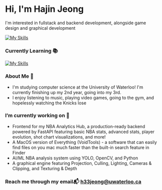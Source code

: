 # Hi, I'm Hajin Jeong 

I'm interested in fullstack and backend development, alongside game design and graphical development

[![My Skills](https://skillicons.dev/icons?i=py,c,cpp,react,nodejs,nextjs,express,js,html,css,postgres,mysql,aws,azure,fastapi)](https://skillicons.dev)

### Currently Learning 📚
[![My Skills](https://skillicons.dev/icons?i=java,spring,flutter)](https://skillicons.dev)

### About Me 👾

* I'm studying computer science at the University of Waterloo! I'm currently finishing up my 2nd year, going into my 3rd.
* I enjoy listening to music, playing video games, going to the gym, and hopelessly watching the Knicks lose


### I’m currently working on 🔨

* Frontend for my NBA Analytics Hub, a production-ready backend powered by FastAPI featuring basic NBA stats, advanced stats, player evolution, shot chart visualizations, and more!
* A MacOS version of Everything (VoidTools) - a software that can easily find files on you mac much faster than the built-in search feature in Finder
* AI/ML NBA analysis system using YOLO, OpenCV, and Python
* A graphical engine featuring Projection, Culling, Lighting, Cameras & Clipping, and Texturing & Depth


### Reach me through my email📬 h33jeong@uwaterloo.ca


